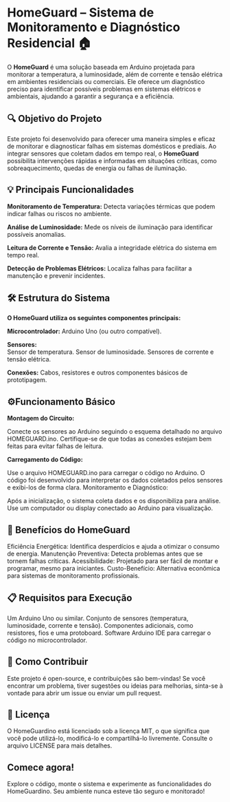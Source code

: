 # HomeGuard – Sistema de Monitoramento e Diagnóstico Residencial 🏠
O **HomeGuard** é uma solução baseada em Arduino projetada para monitorar a temperatura, a luminosidade, além de corrente e tensão elétrica em ambientes residenciais ou comerciais. Ele oferece um diagnóstico preciso para identificar possíveis problemas em sistemas elétricos e ambientais, ajudando a garantir a segurança e a eficiência.

## 🔍 Objetivo do Projeto
Este projeto foi desenvolvido para oferecer uma maneira simples e eficaz de monitorar e diagnosticar falhas em sistemas domésticos e prediais. Ao integrar sensores que coletam dados em tempo real, o **HomeGuard** possibilita intervenções rápidas e informadas em situações críticas, como sobreaquecimento, quedas de energia ou falhas de iluminação.

## 💡 Principais Funcionalidades
**Monitoramento de Temperatura:** Detecta variações térmicas que podem indicar falhas ou riscos no ambiente.

**Análise de Luminosidade:**  Mede os níveis de iluminação para identificar possíveis anomalias.

**Leitura de Corrente e Tensão:**  Avalia a integridade elétrica do sistema em tempo real.

**Detecção de Problemas Elétricos:**  Localiza falhas para facilitar a manutenção e prevenir incidentes.

## 🛠️ Estrutura do Sistema

**O HomeGuard utiliza os seguintes componentes principais:**

**Microcontrolador:**  Arduino Uno (ou outro compatível).
  
**Sensores:**  
Sensor de temperatura.
Sensor de luminosidade.
Sensores de corrente e tensão elétrica.

**Conexões:**  Cabos, resistores e outros componentes básicos de prototipagem.
## ⚙️Funcionamento Básico

**Montagem do Circuito:**

Conecte os sensores ao Arduino seguindo o esquema detalhado no arquivo HOMEGUARD.ino.
Certifique-se de que todas as conexões estejam bem feitas para evitar falhas de leitura.

**Carregamento do Código:**

Use o arquivo HOMEGUARD.ino para carregar o código no Arduino.
O código foi desenvolvido para interpretar os dados coletados pelos sensores e exibi-los de forma clara.
Monitoramento e Diagnóstico:

Após a inicialização, o sistema coleta dados e os disponibiliza para análise. Use um computador ou display conectado ao Arduino para visualização.
## 🎯 Benefícios do HomeGuard
Eficiência Energética: Identifica desperdícios e ajuda a otimizar o consumo de energia.
Manutenção Preventiva: Detecta problemas antes que se tornem falhas críticas.
Acessibilidade: Projetado para ser fácil de montar e programar, mesmo para iniciantes.
Custo-Benefício: Alternativa econômica para sistemas de monitoramento profissionais.
## 📋 Requisitos para Execução
Um Arduino Uno ou similar.
Conjunto de sensores (temperatura, luminosidade, corrente e tensão).
Componentes adicionais, como resistores, fios e uma protoboard.
Software Arduino IDE para carregar o código no microcontrolador.
## 🤝 Como Contribuir
Este projeto é open-source, e contribuições são bem-vindas!
Se você encontrar um problema, tiver sugestões ou ideias para melhorias, sinta-se à vontade para abrir um issue ou enviar um pull request.

## 📜 Licença
O HomeGuardino está licenciado sob a licença MIT, o que significa que você pode utilizá-lo, modificá-lo e compartilhá-lo livremente. Consulte o arquivo LICENSE para mais detalhes.

## Comece agora!
Explore o código, monte o sistema e experimente as funcionalidades do HomeGuardino. Seu ambiente nunca esteve tão seguro e monitorado!
